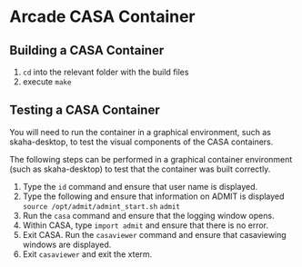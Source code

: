 # Arcade CASA Container
## Building a CASA Container
1. `cd` into the relevant folder with the build files 
2. execute `make`
## Testing a CASA Container
You will need to run the container in a graphical environment, such as skaha-desktop, to test the visual components of the CASA containers.

The following steps can be performed in a graphical container environment (such as skaha-desktop) to test that the container was built correctly.
1. Type the `id` command and ensure that user name is displayed.
2. Type the following and ensure that information on ADMIT is displayed
`source /opt/admit/admint_start.sh`
`admit`
3. Run the `casa` command and ensure that the logging window opens.
4. Within CASA, type `import admit` and ensure that there is no error.
5. Exit CASA. Run the `casaviewer` command and ensure that casaviewing windows are displayed.
6. Exit `casaviewer` and exit the xterm.
